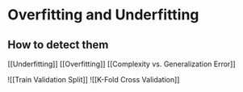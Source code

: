 

# Overfitting and Underfitting
## How to detect them
[[Underfitting]]
[[Overfitting]]
[[Complexity vs. Generalization Error]]

![[Train Validation Split]]
![[K-Fold Cross Validation]]


